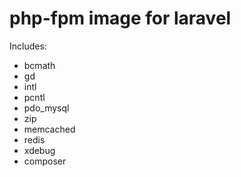 # php-fpm image for laravel

Includes:
* bcmath
* gd
* intl
* pcntl
* pdo_mysql
* zip
* memcached
* redis
* xdebug
* composer